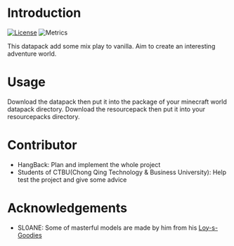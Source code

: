 # Introduction

[![License](https://img.shields.io/badge/license-MIT-blue.svg)](https://github.com/HangBack/cubec/LICENSE)
![Metrics](https://img.shields.io/badge/build-develop-brightgreen)

This datapack add some mix play to vanilla. Aim to create an interesting adventure world.

# Usage

Download the datapack then put it into the package of your minecraft world datapack directory.
Download the resourcepack then put it into your resourcepacks directory.

# Contributor

- HangBack: Plan and implement the whole project
- Students of CTBU(Chong Qing Technology & Business University): Help test the project and give some advice

# Acknowledgements

- SL0ANE: Some of masterful models are made by him from his [Loy-s-Goodies](https://github.com/SL0ANE/Loy-s-Goodies)